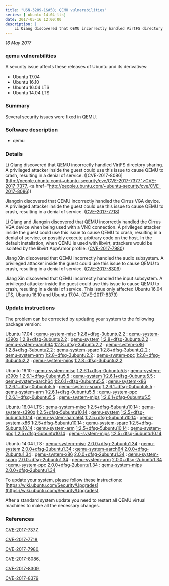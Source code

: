 ```yaml
---
title: "USN-3289-1&#58; QEMU vulnerabilities"
series: [ ubuntu-14.04-lts]
date: 2017-05-16 12:00:00
description: |
    Li Qiang discovered that QEMU incorrectly handled VirtFS directory sharing. A privileged attacker inside the guest could use this issue to cause QEMU to crash, resulting in a denial of service. ([CVE-2017-8086](http://people.ubuntu.com/~ubuntu-security/cve/CVE-2017-7377">CVE-2017-7377</a>, <a href="http://people.ubuntu.com/~ubuntu-security/cve/CVE-2017-8086))
--- 
```

 
 

*16 May 2017*

### qemu vulnerabilities

A security issue affects these releases of Ubuntu and its derivatives:

* Ubuntu 17.04
* Ubuntu 16.10
* Ubuntu 16.04 LTS
* Ubuntu 14.04 LTS

### Summary

Several security issues were fixed in QEMU. 

### Software description

* qemu 

### Details

Li Qiang discovered that QEMU incorrectly handled VirtFS directory sharing. A privileged attacker inside the guest could use this issue to cause QEMU to crash, resulting in a denial of service. ([CVE-2017-8086](http://people.ubuntu.com/~ubuntu-security/cve/CVE-2017-7377">CVE-2017-7377</a>, <a href="http://people.ubuntu.com/~ubuntu-security/cve/CVE-2017-8086))

Jiangxin discovered that QEMU incorrectly handled the Cirrus VGA device. A privileged attacker inside the guest could use this issue to cause QEMU to crash, resulting in a denial of service. ([CVE-2017-7718](http://people.ubuntu.com/~ubuntu-security/cve/CVE-2017-7718))

Li Qiang and Jiangxin discovered that QEMU incorrectly handled the Cirrus VGA device when being used with a VNC connection. A privileged attacker inside the guest could use this issue to cause QEMU to crash, resulting in a denial of service, or possibly execute arbitrary code on the host. In the default installation, when QEMU is used with libvirt, attackers would be isolated by the libvirt AppArmor profile. ([CVE-2017-7980](http://people.ubuntu.com/~ubuntu-security/cve/CVE-2017-7980))

Jiang Xin discovered that QEMU incorrectly handled the audio subsystem. A privileged attacker inside the guest could use this issue to cause QEMU to crash, resulting in a denial of service. ([CVE-2017-8309](http://people.ubuntu.com/~ubuntu-security/cve/CVE-2017-8309))

Jiang Xin discovered that QEMU incorrectly handled the input subsystem. A privileged attacker inside the guest could use this issue to cause QEMU to crash, resulting in a denial of service. This issue only affected Ubuntu 16.04 LTS, Ubuntu 16.10 and Ubuntu 17.04. ([CVE-2017-8379](http://people.ubuntu.com/~ubuntu-security/cve/CVE-2017-8379)) 

### Update instructions

The problem can be corrected by updating your system to the following package version:

Ubuntu 17.04
 : [qemu-system-misc](https://launchpad.net/ubuntu/+source/qemu) <span> [1:2.8+dfsg-3ubuntu2.2](https://launchpad.net/ubuntu/+source/qemu/1:2.8+dfsg-3ubuntu2.2) </span> 
 : [qemu-system-s390x](https://launchpad.net/ubuntu/+source/qemu) <span> [1:2.8+dfsg-3ubuntu2.2](https://launchpad.net/ubuntu/+source/qemu/1:2.8+dfsg-3ubuntu2.2) </span> 
 : [qemu-system](https://launchpad.net/ubuntu/+source/qemu) <span> [1:2.8+dfsg-3ubuntu2.2](https://launchpad.net/ubuntu/+source/qemu/1:2.8+dfsg-3ubuntu2.2) </span> 
 : [qemu-system-aarch64](https://launchpad.net/ubuntu/+source/qemu) <span> [1:2.8+dfsg-3ubuntu2.2](https://launchpad.net/ubuntu/+source/qemu/1:2.8+dfsg-3ubuntu2.2) </span> 
 : [qemu-system-x86](https://launchpad.net/ubuntu/+source/qemu) <span> [1:2.8+dfsg-3ubuntu2.2](https://launchpad.net/ubuntu/+source/qemu/1:2.8+dfsg-3ubuntu2.2) </span> 
 : [qemu-system-sparc](https://launchpad.net/ubuntu/+source/qemu) <span> [1:2.8+dfsg-3ubuntu2.2](https://launchpad.net/ubuntu/+source/qemu/1:2.8+dfsg-3ubuntu2.2) </span> 
 : [qemu-system-arm](https://launchpad.net/ubuntu/+source/qemu) <span> [1:2.8+dfsg-3ubuntu2.2](https://launchpad.net/ubuntu/+source/qemu/1:2.8+dfsg-3ubuntu2.2) </span> 
 : [qemu-system-ppc](https://launchpad.net/ubuntu/+source/qemu) <span> [1:2.8+dfsg-3ubuntu2.2](https://launchpad.net/ubuntu/+source/qemu/1:2.8+dfsg-3ubuntu2.2) </span> 
 : [qemu-system-mips](https://launchpad.net/ubuntu/+source/qemu) <span> [1:2.8+dfsg-3ubuntu2.2](https://launchpad.net/ubuntu/+source/qemu/1:2.8+dfsg-3ubuntu2.2) </span> 

Ubuntu 16.10
 : [qemu-system-misc](https://launchpad.net/ubuntu/+source/qemu) <span> [1:2.6.1+dfsg-0ubuntu5.5](https://launchpad.net/ubuntu/+source/qemu/1:2.6.1+dfsg-0ubuntu5.5) </span> 
 : [qemu-system-s390x](https://launchpad.net/ubuntu/+source/qemu) <span> [1:2.6.1+dfsg-0ubuntu5.5](https://launchpad.net/ubuntu/+source/qemu/1:2.6.1+dfsg-0ubuntu5.5) </span> 
 : [qemu-system](https://launchpad.net/ubuntu/+source/qemu) <span> [1:2.6.1+dfsg-0ubuntu5.5](https://launchpad.net/ubuntu/+source/qemu/1:2.6.1+dfsg-0ubuntu5.5) </span> 
 : [qemu-system-aarch64](https://launchpad.net/ubuntu/+source/qemu) <span> [1:2.6.1+dfsg-0ubuntu5.5](https://launchpad.net/ubuntu/+source/qemu/1:2.6.1+dfsg-0ubuntu5.5) </span> 
 : [qemu-system-x86](https://launchpad.net/ubuntu/+source/qemu) <span> [1:2.6.1+dfsg-0ubuntu5.5](https://launchpad.net/ubuntu/+source/qemu/1:2.6.1+dfsg-0ubuntu5.5) </span> 
 : [qemu-system-sparc](https://launchpad.net/ubuntu/+source/qemu) <span> [1:2.6.1+dfsg-0ubuntu5.5](https://launchpad.net/ubuntu/+source/qemu/1:2.6.1+dfsg-0ubuntu5.5) </span> 
 : [qemu-system-arm](https://launchpad.net/ubuntu/+source/qemu) <span> [1:2.6.1+dfsg-0ubuntu5.5](https://launchpad.net/ubuntu/+source/qemu/1:2.6.1+dfsg-0ubuntu5.5) </span> 
 : [qemu-system-ppc](https://launchpad.net/ubuntu/+source/qemu) <span> [1:2.6.1+dfsg-0ubuntu5.5](https://launchpad.net/ubuntu/+source/qemu/1:2.6.1+dfsg-0ubuntu5.5) </span> 
 : [qemu-system-mips](https://launchpad.net/ubuntu/+source/qemu) <span> [1:2.6.1+dfsg-0ubuntu5.5](https://launchpad.net/ubuntu/+source/qemu/1:2.6.1+dfsg-0ubuntu5.5) </span> 

Ubuntu 16.04 LTS
 : [qemu-system-misc](https://launchpad.net/ubuntu/+source/qemu) <span> [1:2.5+dfsg-5ubuntu10.14](https://launchpad.net/ubuntu/+source/qemu/1:2.5+dfsg-5ubuntu10.14) </span> 
 : [qemu-system-s390x](https://launchpad.net/ubuntu/+source/qemu) <span> [1:2.5+dfsg-5ubuntu10.14](https://launchpad.net/ubuntu/+source/qemu/1:2.5+dfsg-5ubuntu10.14) </span> 
 : [qemu-system](https://launchpad.net/ubuntu/+source/qemu) <span> [1:2.5+dfsg-5ubuntu10.14](https://launchpad.net/ubuntu/+source/qemu/1:2.5+dfsg-5ubuntu10.14) </span> 
 : [qemu-system-aarch64](https://launchpad.net/ubuntu/+source/qemu) <span> [1:2.5+dfsg-5ubuntu10.14](https://launchpad.net/ubuntu/+source/qemu/1:2.5+dfsg-5ubuntu10.14) </span> 
 : [qemu-system-x86](https://launchpad.net/ubuntu/+source/qemu) <span> [1:2.5+dfsg-5ubuntu10.14](https://launchpad.net/ubuntu/+source/qemu/1:2.5+dfsg-5ubuntu10.14) </span> 
 : [qemu-system-sparc](https://launchpad.net/ubuntu/+source/qemu) <span> [1:2.5+dfsg-5ubuntu10.14](https://launchpad.net/ubuntu/+source/qemu/1:2.5+dfsg-5ubuntu10.14) </span> 
 : [qemu-system-arm](https://launchpad.net/ubuntu/+source/qemu) <span> [1:2.5+dfsg-5ubuntu10.14](https://launchpad.net/ubuntu/+source/qemu/1:2.5+dfsg-5ubuntu10.14) </span> 
 : [qemu-system-ppc](https://launchpad.net/ubuntu/+source/qemu) <span> [1:2.5+dfsg-5ubuntu10.14](https://launchpad.net/ubuntu/+source/qemu/1:2.5+dfsg-5ubuntu10.14) </span> 
 : [qemu-system-mips](https://launchpad.net/ubuntu/+source/qemu) <span> [1:2.5+dfsg-5ubuntu10.14](https://launchpad.net/ubuntu/+source/qemu/1:2.5+dfsg-5ubuntu10.14) </span> 

Ubuntu 14.04 LTS
 : [qemu-system-misc](https://launchpad.net/ubuntu/+source/qemu) <span> [2.0.0+dfsg-2ubuntu1.34](https://launchpad.net/ubuntu/+source/qemu/2.0.0+dfsg-2ubuntu1.34) </span> 
 : [qemu-system](https://launchpad.net/ubuntu/+source/qemu) <span> [2.0.0+dfsg-2ubuntu1.34](https://launchpad.net/ubuntu/+source/qemu/2.0.0+dfsg-2ubuntu1.34) </span> 
 : [qemu-system-aarch64](https://launchpad.net/ubuntu/+source/qemu) <span> [2.0.0+dfsg-2ubuntu1.34](https://launchpad.net/ubuntu/+source/qemu/2.0.0+dfsg-2ubuntu1.34) </span> 
 : [qemu-system-x86](https://launchpad.net/ubuntu/+source/qemu) <span> [2.0.0+dfsg-2ubuntu1.34](https://launchpad.net/ubuntu/+source/qemu/2.0.0+dfsg-2ubuntu1.34) </span> 
 : [qemu-system-sparc](https://launchpad.net/ubuntu/+source/qemu) <span> [2.0.0+dfsg-2ubuntu1.34](https://launchpad.net/ubuntu/+source/qemu/2.0.0+dfsg-2ubuntu1.34) </span> 
 : [qemu-system-arm](https://launchpad.net/ubuntu/+source/qemu) <span> [2.0.0+dfsg-2ubuntu1.34](https://launchpad.net/ubuntu/+source/qemu/2.0.0+dfsg-2ubuntu1.34) </span> 
 : [qemu-system-ppc](https://launchpad.net/ubuntu/+source/qemu) <span> [2.0.0+dfsg-2ubuntu1.34](https://launchpad.net/ubuntu/+source/qemu/2.0.0+dfsg-2ubuntu1.34) </span> 
 : [qemu-system-mips](https://launchpad.net/ubuntu/+source/qemu) <span> [2.0.0+dfsg-2ubuntu1.34](https://launchpad.net/ubuntu/+source/qemu/2.0.0+dfsg-2ubuntu1.34) </span> 

To update your system, please follow these instructions: [https://wiki.ubuntu.com/Security/Upgrades](https://wiki.ubuntu.com/Security/Upgrades).

After a standard system update you need to restart all QEMU virtual machines to make all the necessary changes. 

### References

 
 [CVE-2017-7377](http://people.ubuntu.com/~ubuntu-security/cve/CVE-2017-7377), 

 [CVE-2017-7718](http://people.ubuntu.com/~ubuntu-security/cve/CVE-2017-7718), 

 [CVE-2017-7980](http://people.ubuntu.com/~ubuntu-security/cve/CVE-2017-7980), 

 [CVE-2017-8086](http://people.ubuntu.com/~ubuntu-security/cve/CVE-2017-8086), 

 [CVE-2017-8309](http://people.ubuntu.com/~ubuntu-security/cve/CVE-2017-8309), 

 [CVE-2017-8379](http://people.ubuntu.com/~ubuntu-security/cve/CVE-2017-8379)
 

